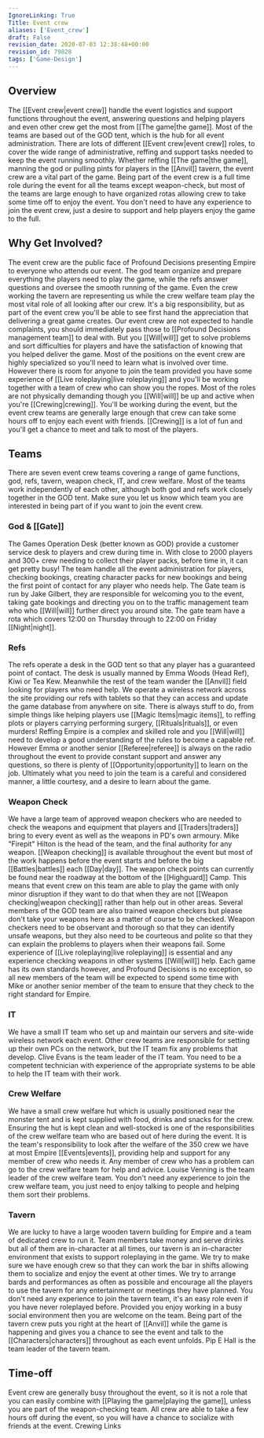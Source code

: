 ```yaml
---
IgnoreLinking: True
Title: Event crew
aliases: ['Event_crew']
draft: False
revision_date: 2020-07-03 12:38:48+00:00
revision_id: 79828
tags: ['Game-Design']
---
```


## Overview
The [[Event crew|event crew]] handle the event logistics and support functions throughout the event, answering questions and helping players and even other crew get the most from [[The game|the game]]. Most of the teams are based out of the GOD tent, which is the hub for all event administration. There are lots of different [[Event crew|event crew]] roles, to cover the wide range of administrative, reffing and support tasks needed to keep the event running smoothly. Whether reffing [[The game|the game]], manning the god or pulling pints for players in the [[Anvil]] tavern, the event crew are a vital part of the game.
Being part of the event crew is a full time role during the event for all the teams except weapon-check, but most of the teams are large enough to have organized rotas allowing crew to take some time off to enjoy the event. You don't need to have any experience to join the event crew, just a desire to support and help players enjoy the game to the full.
## Why Get Involved?
The event crew are the public face of Profound Decisions presenting Empire to everyone who attends our event. The god team organize and prepare everything the players need to play the game, while the refs answer questions and oversee the smooth running of the game. Even the crew working the tavern are representing us while the crew welfare team play the most vital role of all looking after our crew. It's a big responsibility, but as part of the event crew you'll be able to see first hand the appreciation that delivering a great game creates. 
Our event crew are not expected to handle complaints, you should immediately pass those to [[Profound Decisions management team]] to deal with. But you [[Will|will]] get to solve problems and sort difficulties for players and have the satisfaction of knowing that you helped deliver the game.
Most of the positions on the event crew are highly specialized so you'll need to learn what is involved over time. However there is room for anyone to join the team provided you have some experience of [[Live roleplaying|live roleplaying]] and you'll be working together with a team of crew who can show you the ropes. Most of the roles are not physically demanding though you [[Will|will]] be up and active when you're [[Crewing|crewing]].
You'll be working during the event, but the event crew teams are generally large enough that crew can take some hours off to enjoy each event with friends. [[Crewing]] is a lot of fun and you'll get a chance to meet and talk to most of the players. 
## Teams
There are seven event crew teams covering a range of game functions, god, refs, tavern, weapon check, IT, and crew welfare. Most of the teams work independently of each other, although both god and refs work closely together in the GOD tent. Make sure you let us know which team you are interested in being part of if you want to join the event crew.
### God & [[Gate]]
The Games Operation Desk (better known as GOD) provide a customer service desk to players and crew during time in. With close to 2000 players and 300+ crew needing to collect their player packs, before time in, it can get pretty busy! The team handle all the event administration for players, checking bookings, creating character packs for new bookings and being the first point of contact for any player who needs help.
The Gate team is run by Jake Gilbert, they are responsible for welcoming you to the event, taking gate bookings and directing you on to the traffic management team who who [[Will|will]] further direct you around site. The gate team have a rota which covers 12:00 on Thursday through to 22:00 on Friday [[Night|night]].
### Refs
The refs operate a desk in the GOD tent so that any player has a guaranteed point of contact. The desk is usually manned by Emma Woods (Head Ref), Kiwi or Tea Kew. Meanwhile the rest of the team wander the [[Anvil]] field looking for players who need help. We operate a wireless network across the site providing our refs with tablets so that they can access and update the game database from anywhere on site. There is always stuff to do, from simple things like helping players use [[Magic Items|magic items]], to reffing plots or players carrying performing surgery, [[Rituals|rituals]], or even murders!
Reffing Empire is a complex and skilled role and you [[Will|will]] need to develop a good understanding of the rules to become a capable ref. However Emma or another senior [[Referee|referee]] is always on the radio throughout the event to provide constant support and answer any questions, so there is plenty of [[Opportunity|opportunity]] to learn on the job. Ultimately what you need to join the team is a careful and considered manner, a little courtesy, and a desire to learn about the game.
### Weapon Check
We have a large team of approved weapon checkers who are needed to check the weapons and equipment that players and [[Traders|traders]] bring to every event as well as the weapons in PD's own armoury. Mike "Firepit" Hilton is the head of the team, and the final authority for any weapon. [[Weapon checking]] is available throughout the event but most of the work happens before the event starts and before the big [[Battles|battles]] each [[Day|day]]. The weapon check points can currently be found near the roadway at the bottom of the [[Highguard]] Camp. This means that event crew on this team are able to play the game with only minor disruption if they want to do that when they are not [[Weapon checking|weapon checking]] rather than help out in other areas. Several members of the GOD team are also trained weapon checkers but please don't take your weapons here as a matter of course to be checked.
Weapon checkers need to be observant and thorough so that they can identify unsafe weapons, but they also need to be courteous and polite so that they can explain the problems to players when their weapons fail. Some experience of [[Live roleplaying|live roleplaying]] is essential and any experience checking weapons in other systems [[Will|will]] help. Each game has its own standards however, and Profound Decisions is no exception, so all new members of the team will be expected to spend some time with Mike or another senior member of the team to ensure that they check to the right standard for Empire.
### IT
We have a small IT team who set up and maintain our servers and site-wide wireless network each event. Other crew teams are responsible for setting up their own PCs on the network, but the IT team fix any problems that develop.
Clive Evans is the team leader of the IT team. You need to be a competent technician with experience of the appropriate systems to be able to help the IT team with their work.
### Crew Welfare
We have a small crew welfare hut which is usually positioned near the monster tent and is kept supplied with food, drinks and snacks for the crew. Ensuring the hut is kept clean and well-stocked is one of the responsibilities of the crew welfare team who are based out of here during the event. It is the team's responsibility to look after the welfare of the 350 crew we have at most Empire [[Events|events]], providing help and support for any member of crew who needs it. Any member of crew who has a problem can go to the crew welfare team for help and advice.
Louise Venning is the team leader of the crew welfare team. You don't need any experience to join the crew welfare team, you just need to enjoy talking to people and helping them sort their problems.
### Tavern
We are lucky to have a large wooden tavern building for Empire and a team of dedicated crew to run it. Team members take money and serve drinks but all of them are in-character at all times, our tavern is an in-character environment that exists to support roleplaying in the game. We try to make sure we have enough crew so that they can work the bar in shifts allowing them to socialize and enjoy the event at other times. We try to arrange bards and performances as often as possible and encourage all the players to use the tavern for any entertainment or meetings they have planned. 
You don't need any experience to join the tavern team, it's an easy role even if you have never roleplayed before. Provided you enjoy working in a busy social environment then you are welcome on the team. Being part of the tavern crew puts you right at the heart of [[Anvil]] while the game is happening and gives you a chance to see the event and talk to the [[Characters|characters]] throughout as each event unfolds. Pip E Hall is the team leader of the tavern team.
## Time-off
Event crew are generally busy throughout the event, so it is not a role that you can easily combine with [[Playing the game|playing the game]], unless you are part of the weapon-checking team. All crew are able to take a few hours off during the event, so you will have a chance to socialize with friends at the event.
Crewing Links